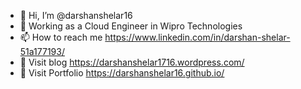 - 👋 Hi, I’m @darshanshelar16
- 🌱 Working as a Cloud Engineer in Wipro Technologies
- 📫 How to reach me https://www.linkedin.com/in/darshan-shelar-51a177193/
- 📝 Visit blog https://darshanshelar1716.wordpress.com/
- 💼 Visit Portfolio https://darshanshelar16.github.io/
